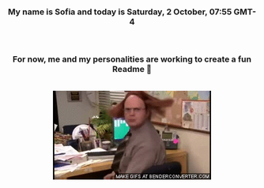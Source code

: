 


<div align="center">
<h3 >My name is Sofia and today is Saturday, 2 October, 07:55 GMT-4</h3><br>
<h3 >For now, me and my personalities are working to create a fun Readme 👋
</h3><br>
<img src='img/dwight.gif' alt='working...'/>
</div>
